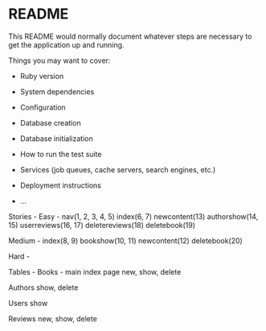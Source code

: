 # README

This README would normally document whatever steps are necessary to get the
application up and running.

Things you may want to cover:

* Ruby version

* System dependencies

* Configuration

* Database creation

* Database initialization

* How to run the test suite

* Services (job queues, cache servers, search engines, etc.)

* Deployment instructions

* ...


Stories -
Easy - nav(1, 2, 3, 4, 5)
index(6, 7)
newcontent(13)
authorshow(14, 15)
userreviews(16, 17)
deletereviews(18)
deletebook(19)

Medium - index(8, 9)
bookshow(10, 11)
newcontent(12)
deletebook(20)

Hard -


Tables -
Books - main index page
new, show, delete

Authors
show, delete

Users
show

Reviews
new, show, delete
